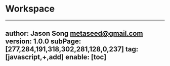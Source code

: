 # Workspace
---
author: Jason Song <metaseed@gmail.com>
version: 1.0.0
subPage: [277,284,191,318,302,281,128,0,237]
tag: [javascript,+,add]
enable: [toc]
---
